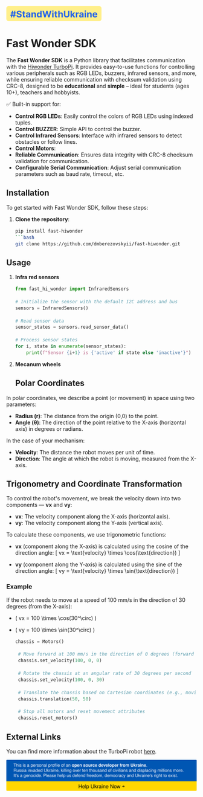 
[![Stand With Ukraine](https://raw.githubusercontent.com/vshymanskyy/StandWithUkraine/main/badges/StandWithUkraine.svg)](https://stand-with-ukraine.pp.ua)

# Fast Wonder SDK

The **Fast Wonder SDK** is a Python library that facilitates communication with the [Hiwonder TurboPi](https://www.hiwonder.com/). It provides easy-to-use functions for controlling various peripherals such as RGB LEDs, buzzers, infrared sensors, and more, while ensuring reliable communication with checksum validation using CRC-8, designed to be **educational** and **simple** – ideal for students (ages 10+), teachers and hobbyists.


✅ Built-in support for:

- **Control RGB LEDs**: Easily control the colors of RGB LEDs using indexed tuples.
- **Control BUZZER**: Simple API to control the buzzer.
- **Control Infrared Sensors**: Interface with infrared sensors to detect obstacles or follow lines.
- **Control Motors**:
- **Reliable Communication**: Ensures data integrity with CRC-8 checksum validation for communication.
- **Configurable Serial Communication**: Adjust serial communication parameters such as baud rate, timeout, etc.

## Installation

To get started with Fast Wonder SDK, follow these steps:

1. **Clone the repository**:
   ```bash
   pip install fast-hiwonder
   ```bash
   git clone https://github.com/dmberezovskyii/fast-hiwonder.git


## Usage
1. **Infra red sensors**
   ``` python
   from fast_hi_wonder import InfraredSensors

   # Initialize the sensor with the default I2C address and bus
   sensors = InfraredSensors()
   
   # Read sensor data
   sensor_states = sensors.read_sensor_data()
   
   # Process sensor states
   for i, state in enumerate(sensor_states):
       print(f"Sensor {i+1} is {'active' if state else 'inactive'}")
2. **Mecanum wheels**
   ## Polar Coordinates

In polar coordinates, we describe a point (or movement) in space using two parameters:

- **Radius (r)**: The distance from the origin (0,0) to the point.
- **Angle (θ)**: The direction of the point relative to the X-axis (horizontal axis) in degrees or radians.

In the case of your mechanism:

- **Velocity**: The distance the robot moves per unit of time.
- **Direction**: The angle at which the robot is moving, measured from the X-axis.

## Trigonometry and Coordinate Transformation

To control the robot's movement, we break the velocity down into two components — **vx** and **vy**:

- **vx**: The velocity component along the X-axis (horizontal axis).
- **vy**: The velocity component along the Y-axis (vertical axis).

To calculate these components, we use trigonometric functions:

- **vx** (component along the X-axis) is calculated using the cosine of the direction angle:
  \[
  vx = \text{velocity} \times \cos(\text{direction})
  \]

- **vy** (component along the Y-axis) is calculated using the sine of the direction angle:
  \[
  vy = \text{velocity} \times \sin(\text{direction})
  \]

### Example

If the robot needs to move at a speed of 100 mm/s in the direction of 30 degrees (from the X-axis):

- \( vx = 100 \times \cos(30^\circ) \)
- \( vy = 100 \times \sin(30^\circ) \)


   ``` python
   chassis = Motors()

    # Move forward at 100 mm/s in the direction of 0 degrees (forward along the X-axis)
    chassis.set_velocity(100, 0, 0)

    # Rotate the chassis at an angular rate of 30 degrees per second
    chassis.set_velocity(100, 0, 30)

    # Translate the chassis based on Cartesian coordinates (e.g., moving diagonally)
    chassis.translation(50, 50)

    # Stop all motors and reset movement attributes
    chassis.reset_motors()
   ```
## External Links

You can find more information about the TurboPi robot [here](https://www.hiwonder.com/collections/raspberrypi-bionic-robot/products/turbopi?variant=40947238731863).

[![Stand With Ukraine](https://raw.githubusercontent.com/vshymanskyy/StandWithUkraine/main/banner-personal-page.svg)](https://stand-with-ukraine.pp.ua)
